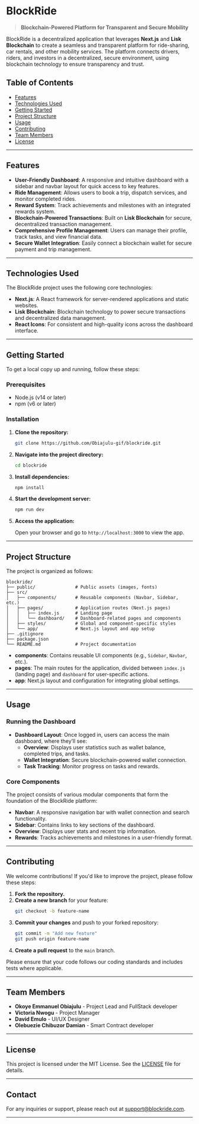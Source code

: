 
# BlockRide

> **Blockchain-Powered Platform for Transparent and Secure Mobility**

BlockRide is a decentralized application that leverages **Next.js** and **Lisk Blockchain** to create a seamless and transparent platform for ride-sharing, car rentals, and other mobility services. The platform connects drivers, riders, and investors in a decentralized, secure environment, using blockchain technology to ensure transparency and trust.

## Table of Contents

- [Features](#features)
- [Technologies Used](#technologies-used)
- [Getting Started](#getting-started)
- [Project Structure](#project-structure)
- [Usage](#usage)
- [Contributing](#contributing)
- [Team Members](#team-members)
- [License](#license)

---

## Features

- **User-Friendly Dashboard**: A responsive and intuitive dashboard with a sidebar and navbar layout for quick access to key features.
- **Ride Management**: Allows users to book a trip, dispatch services, and monitor completed rides.
- **Reward System**: Track achievements and milestones with an integrated rewards system.
- **Blockchain-Powered Transactions**: Built on **Lisk Blockchain** for secure, decentralized transaction management.
- **Comprehensive Profile Management**: Users can manage their profile, track tasks, and view financial data.
- **Secure Wallet Integration**: Easily connect a blockchain wallet for secure payment and trip management.

---

## Technologies Used

The BlockRide project uses the following core technologies:

- **Next.js**: A React framework for server-rendered applications and static websites.
- **Lisk Blockchain**: Blockchain technology to power secure transactions and decentralized data management.
- **React Icons**: For consistent and high-quality icons across the dashboard interface.

---

## Getting Started

To get a local copy up and running, follow these steps:

### Prerequisites

- Node.js (v14 or later)
- npm (v6 or later)

### Installation

1. **Clone the repository:**

   ```bash
   git clone https://github.com/Obiajulu-gif/blockride.git
   ```

2. **Navigate into the project directory:**

   ```bash
   cd blockride
   ```

3. **Install dependencies:**

   ```bash
   npm install
   ```

4. **Start the development server:**

   ```bash
   npm run dev
   ```

5. **Access the application:**

   Open your browser and go to `http://localhost:3000` to view the app.

---

## Project Structure

The project is organized as follows:

```
blockride/
├── public/               # Public assets (images, fonts)
├── src/
│   ├── components/       # Reusable components (Navbar, Sidebar, etc.)
│   ├── pages/            # Application routes (Next.js pages)
│   │   ├── index.js      # Landing page
│   │   └── dashboard/    # Dashboard-related pages and components
│   ├── styles/           # Global and component-specific styles
│   └── app/              # Next.js layout and app setup
├── .gitignore
├── package.json
└── README.md             # Project documentation
```

- **components**: Contains reusable UI components (e.g., `Sidebar`, `Navbar`, etc.).
- **pages**: The main routes for the application, divided between `index.js` (landing page) and `dashboard` for user-specific actions.
- **app**: Next.js layout and configuration for integrating global settings.

---

## Usage

### Running the Dashboard

- **Dashboard Layout**: Once logged in, users can access the main dashboard, where they’ll see:
  - **Overview**: Displays user statistics such as wallet balance, completed trips, and tasks.
  - **Wallet Integration**: Secure blockchain-powered wallet connection.
  - **Task Tracking**: Monitor progress on tasks and rewards.
  
### Core Components

The project consists of various modular components that form the foundation of the BlockRide platform:

- **Navbar**: A responsive navigation bar with wallet connection and search functionality.
- **Sidebar**: Contains links to key sections of the dashboard.
- **Overview**: Displays user stats and recent trip information.
- **Rewards**: Tracks achievements and milestones in a user-friendly format.

---

## Contributing

We welcome contributions! If you'd like to improve the project, please follow these steps:

1. **Fork the repository.**
2. **Create a new branch** for your feature:
   ```bash
   git checkout -b feature-name
   ```
3. **Commit your changes** and push to your forked repository:
   ```bash
   git commit -m "Add new feature"
   git push origin feature-name
   ```
4. **Create a pull request** to the `main` branch.

Please ensure that your code follows our coding standards and includes tests where applicable.

---

## Team Members

- **Okoye Emmanuel Obiajulu** - Project Lead and FullStack developer
- **Victoria Nwogu** - Project Manager
- **David Emulo** - UI/UX Designer
- **Olebuezie Chibuzor Damian** - Smart Contract developer

---

## License

This project is licensed under the MIT License. See the [LICENSE](LICENSE) file for details.

---

## Contact

For any inquiries or support, please reach out at [support@blockride.com](mailto:support@blockride.com).

--- 


